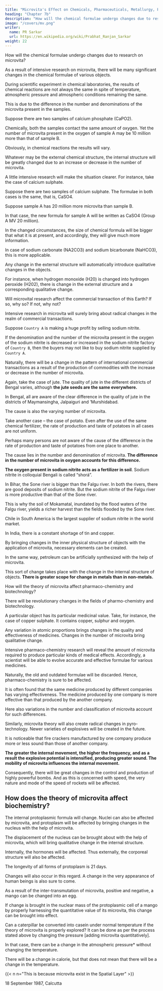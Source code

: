 ```yaml
---
title: "Microvita's Effect on Chemicals, Pharmaceuticals, Metallurgy, Pyro-technology"
heading: "Chapter 7b"
description: "How will the chemical formulae undergo changes due to research on microvita?"
image: "/covers/mv.png"
writer:
  name: PR Sarkar
  url: https://en.wikipedia.org/wiki/Prabhat_Ranjan_Sarkar
weight: 22
---
```




How will the chemical formulae undergo changes due to research on microvita?

As a result of intensive research on microvita, there will be many significant changes in the chemical formulae of various objects. 

During scientific experiment in chemical laboratories, the results of chemical reactions are not always the same in spite of temperature, atmospheric pressure and atmospheric conditions remaining the same. 

This is due to the difference in the number and denominations of the microvita present in the samples. 

Suppose there are two samples of calcium phosphate (CaPO2). 

Chemically, both the samples contact the same amount of oxygen. Yet the number of microvita present in the oxygen of sample A may be 10 million more than that of sample B. 

Obviously, in chemical reactions the results will vary. 

Whatever may be the external chemical structure, the internal structure will be greatly changed due to an increase or decrease in the number of microvita.

A little intensive research will make the situation clearer. For instance, take the case of calcium sulphate. 

Suppose there are two samples of calcium sulphate. The formulae in both cases is the same, that is, CaSO4. 

Suppose sample A has 20 million more microvita than sample B. 

In that case, the new formula for sample A will be written as CaSO4 (Group A MV 20 million). 

In the changed circumstances, the size of chemical formula will be bigger that what it is at present, and accordingly, they will give much more information. 

In case of sodium carbonate (NA2CO3) and sodium bicarbonate (NaHCO3), this is more applicable. 

Any change in the external structure will automatically introduce qualitative changes in the objects. 

For instance, when hydrogen monoxide (H20) is changed into hydrogen peroxide (H202), there is change in the external structure and a corresponding qualitative change.

Will microvital research affect the commercial transaction of this Earth? If so, why so? If not, why not?

Intensive research in microvita will surely bring about radical changes in the realm of commercial transactions. 

Suppose `Country A` is making a huge profit by selling sodium nitrite. 

If the denomination and the number of the microvita present in the oxygen of the sodium nitrite is decreased or increased in the sodium nitrite factory of `Country B`, then the buyers may not like to buy sodium nitrite supplied by `Country A`. 

Naturally, there will be a change in the pattern of international commercial transactions as a result of the production of commodities with the increase or decrease in the number of microvita.

Again, take the case of jute. The quality of jute in the different districts of Bengal varies, although **the jute seeds are the same everywhere.** 

In Bengal, all are aware of the clear difference in the quality of jute in the districts of Maymansingha, Jalpaiguri and ’Murshidabad. 

The cause is also the varying number of microvita.

Take another case – the case of potato. Even after the use of the same chemical fertilizer, the rate of production and taste of potatoes in all cases are not uniform. 

Perhaps many persons are not aware of the cause of the difference in the rate of production and taste of potatoes from one place to another. 

The cause lies in the number and denomination of microvita. **The difference in the number of microvita in oxygen accounts for this difference.**

**The oxygen present in sodium nitrite acts as a fertilizer in soil**. Sodium nitrite in colloquial Bengali is called “shorá”. 

In Bihar, the Sone river is bigger than the Falgu river. In both the rivers, there are good deposits of sodium nitrite. But the sodium nitrite of the Falgu river is more productive than that of the Sone river. 

This is why the soil of Mokamatal, inundated by the flood waters of the Falgu river, yields a richer harvest than the fields flooded by the Sone river. 

Chile in South America is the largest supplier of sodium nitrite in the world market.

In India, there is a constant shortage of tin and copper. 

By bringing changes in the inner physical structure of objects with the application of microvita, necessary elements can be created. 

In the same way, petroleum can be artificially synthesized with the help of microvita. 

This sort of change takes place with the change in the internal structure of objects. **There is greater scope for change in metals than in non-metals.** 


How will the theory of microvita affect pharmaco-chemistry and biotechnology?

There will be revolutionary changes in the fields of pharmo-chemistry and biotechnology. 

A particular object has its particular medicinal value. Take, for instance, the case of copper sulphate.  It contains copper, sulphur and oxygen. 

Any variation in atomic proportions brings changes in the quality and effectiveness of medicines. Changes in the number of microvita bring qualitative change. 

Intensive pharmaco-chemistry research will reveal the amount of microvita required to produce particular kinds of medical effects. Accordingly, a scientist will be able to evolve accurate and effective formulae for various medicines.

Naturally, the old and outdated formulae will be discarded. Hence, pharmaco-chemistry is sure to be affected.

It is often found that the same medicine produced by different companies has varying effectiveness. The medicine produced by one company is more effective than that produced by the another company. 

Here also variations in the number and classification of microvita account for such differences.


Similarly, microvita theory will also create radical changes in pyro-technology. Newer varieties of explosives will be created in the future.

It is noticeable that fire crackers manufactured by one company produce more or less sound than those of another company. 

**The greater the internal movement, the higher the frequency, and as a result the explosive potential is intensified, producing greater sound. The mobility of microvita influences the internal movement.** 

Consequently, there will be great changes in the control and production of highly powerful bombs. And as this is concerned with speed, the very nature and mode of the speed of rockets will be affected.


## How does the theory of microvita affect biochemistry?

The internal protoplasmic formula will change. Nuclei can also be affected by microvita, and protoplasm will be affected by bringing changes in the nucleus with the help of microvita. 

The displacement of the nucleus can be brought about with the help of microvita, which will bring qualitative change in the internal structure. 

Internally, the hormones will be affected. Thus externally, the corporeal structure will also be affected. 

The longevity of all forms of protoplasm is 21 days. 

Changes will also occur in this regard. A change in the very appearance of human beings is also sure to come.

As a result of the inter-transmutation of microvita, positive and negative, a mango can be changed into an egg. 

If change is brought in the nuclear mass of the protoplasmic cell of a mango by properly harnessing the quantitative value of its microvita, this change can be brought into effect.

Can a caterpillar be converted into casein under normal temperature if the theory of microvita is properly explored? It can be done as per the process stated above by changing the pressure [adding microvita quantitatively]. 

In that case, there can be a change in the atmospheric pressure* without changing the temperature. 

There will be a change in calorie, but that does not mean that there will be a change in the temperature.

{{< n n="This is because microvita exist in the Spatial Layer" >}}


18 September 1987, Calcutta
